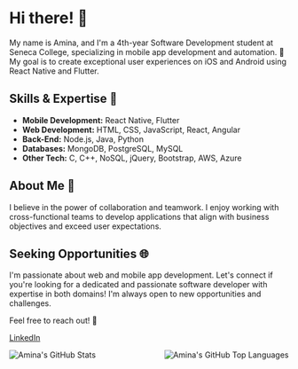 # Hi there! 👋

My name is Amina, and I'm a 4th-year Software Development student at Seneca College, specializing in mobile app development and automation. 📱 My goal is to create exceptional user experiences on iOS and Android using React Native and Flutter.

## Skills & Expertise 🚀

- **Mobile Development:** React Native, Flutter
- **Web Development:** HTML, CSS, JavaScript, React, Angular
- **Back-End:** Node.js, Java, Python
- **Databases:** MongoDB, PostgreSQL, MySQL
- **Other Tech:** C, C++, NoSQL, jQuery, Bootstrap, AWS, Azure

## About Me 🌟

I believe in the power of collaboration and teamwork. I enjoy working with cross-functional teams to develop applications that align with business objectives and exceed user expectations.

## Seeking Opportunities 🌐

I'm passionate about web and mobile app development. Let's connect if you're looking for a dedicated and passionate software developer with expertise in both domains! I'm always open to new opportunities and challenges.

Feel free to reach out! 🚀

[LinkedIn](https://www.linkedin.com/in/amina01hu/) 

<img align="right" alt="Amina's GitHub Top Languages" src="https://github-readme-stats.vercel.app/api/top-langs/?username=amina01hu&show_icons=true&theme=apprentice" />
<img align="center" alt="Amina's GitHub Stats" src="https://github-readme-stats.vercel.app/api?username=amina01hu&show_icons=true&theme=apprentice" />
